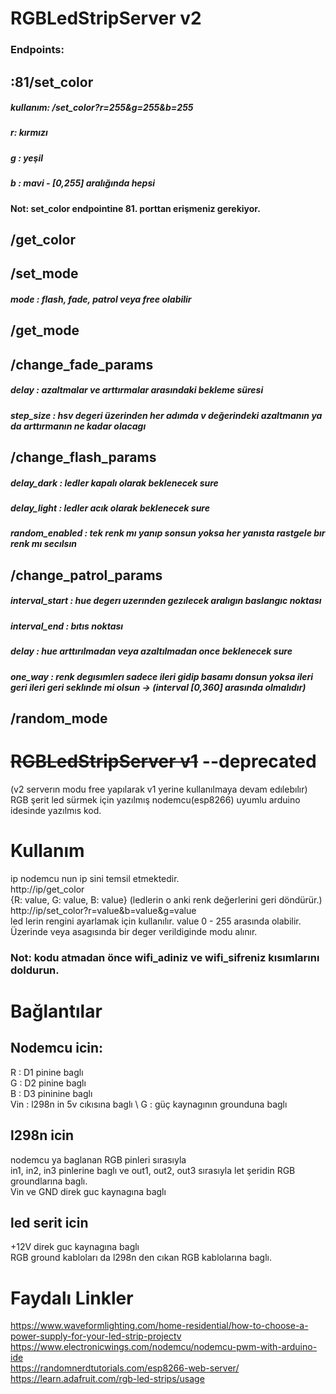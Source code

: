 
# RGBLedStripServer v2
### Endpoints: 
## :81/set_color  
##### kullanım: /set_color?r=255&g=255&b=255
##### r: kırmızı
##### g : yeşil
##### b : mavi - [0,255] aralığında hepsi
#### Not: set_color endpointine 81. porttan erişmeniz gerekiyor.
## /get_color 
## /set_mode 
##### mode : flash, fade, patrol veya free olabilir
## /get_mode 

## /change_fade_params
##### delay : azaltmalar ve arttırmalar arasındaki bekleme süresi
##### step_size : hsv degeri üzerinden her adımda v değerindeki azaltmanın ya da arttırmanın ne kadar olacagı

## /change_flash_params 
##### delay_dark : ledler kapalı olarak beklenecek sure 
##### delay_light : ledler acık olarak beklenecek sure
##### random_enabled : tek renk mı yanıp sonsun yoksa her yanısta rastgele bır renk mı secılsın 

## /change_patrol_params 
##### interval_start : hue degerı uzerınden gezılecek aralıgın baslangıc noktası
##### interval_end : bıtıs noktası 
##### delay : hue arttırılmadan veya azaltılmadan once beklenecek sure
##### one_way : renk degısımlerı sadece ileri gidip basamı donsun yoksa ileri geri ileri geri seklınde mi olsun -> (interval [0,360] arasında olmalıdır)
## /random_mode



# ~~RGBLedStripServer v1~~ --deprecated
(v2 serverın modu free yapılarak v1 yerine kullanılmaya devam edılebılır)
RGB şerit led sürmek için yazılmış nodemcu(esp8266) uyumlu arduino idesinde yazılmıs kod.

# Kullanım

ip nodemcu nun ip sini temsil etmektedir. \
http://ip/get_color \
{R: value, G: value, B: value} (ledlerin o anki renk değerlerini geri döndürür.) \
http://ip/set_color?r=value&b=value&g=value \
led lerin rengini ayarlamak için kullanılır. value 0 - 255 arasında olabilir. Üzerinde veya asagısında bir deger verildiginde modu alınır. 
### Not: kodu atmadan önce wifi_adiniz ve wifi_sifreniz kısımlarını doldurun.

# Bağlantılar
## Nodemcu icin: 
R : D1 pinine baglı \
G : D2 pinine baglı \
B : D3 pininine baglı \
Vin : l298n in 5v cıkısına baglı \ 
G : güç kaynagının grounduna baglı 
## l298n icin 
nodemcu ya baglanan RGB pinleri sırasıyla \
in1, in2, in3 pinlerine baglı ve out1, out2, out3 sırasıyla let şeridin RGB groundlarına baglı. \
Vin ve GND direk guc kaynagına baglı
## led serit icin 
+12V direk guc kaynagına baglı \
RGB ground kabloları da l298n den cıkan RGB kablolarına baglı.

# Faydalı Linkler
https://www.waveformlighting.com/home-residential/how-to-choose-a-power-supply-for-your-led-strip-projectv \
https://www.electronicwings.com/nodemcu/nodemcu-pwm-with-arduino-ide \
https://randomnerdtutorials.com/esp8266-web-server/ \
https://learn.adafruit.com/rgb-led-strips/usage
